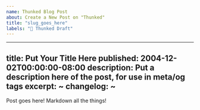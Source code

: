 ```yaml
---
name: Thunked Blog Post
about: Create a New Post on "Thunked"
title: "slug_goes_here"
labels: "📝 Thunked Draft"
---
```


---
title: Put Your Title Here
published: 2004-12-02T00:00:00-08:00
description: Put a description here of the post, for use in meta/og tags
excerpt: ~
changelog: ~
---

<!--
How to changelog in frontmatter:
changelog:
  2020-02-23T00:00:00-08:00: ISO Timestamp, followed by what changed. Markdown OK
-->

Post goes here! Markdown all the things!
